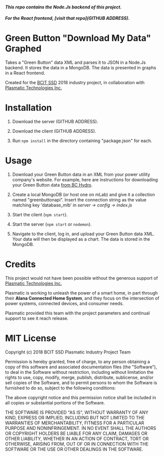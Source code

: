 #### *This repo contains the Node.Js backend of this project.*
#### *For the React frontend, [visit that repo](GITHUB ADDRESS).*

# Green Button "Download My Data" Graphed

Takes a "Green Button" data XML and parses it to JSON in a Node.Js backend. It stores the data in a MongoDB. The data is presented in graphs in a React frontend.

Created for the [BCIT SSD](https://www.bcit.ca/study/programs/699ccertt) 2018 industry project, in collaboration with [Plasmatic Technologies Inc.](https://www.plasmatic.ai/)

# Installation

1. Download the server (GITHUB ADDRESS).

2. Download the client (GITHUB ADDRESS).

3. Run `npm install` in the directory containing "package.json" for each.

# Usage

1. Download your Green Button data in an XML from your power utility company's website.
For example, here are instructions for downloading your Green Button data [from BC Hydro](https://www.bchydro.com/search.html?q=Where+can+I+get+my+billing+and+electricity+use+history%3F&qid=1348&ir_type=3).

2. Create a local MongoDB (or host one on mLab) and give it a collection named "greenbuttonapi".
Insert the connection string as the value matching key 'database_mlb' in *server -> config -> index.js*

3. Start the client (`npm start`).

4. Start the server (`npm start` or `nodemon`).

5. Navigate to the client, log in, and upload your Green Button data XML. Your data will then be displayed as a chart. The data is stored in the MongoDB.

# Credits

This project would not have been possible without the generous support of [Plasmatic Technologies Inc.](https://www.plasmatic.ai/)

Plasmatic is working to unleash the power of a smart home, in part through their **Alana Connected Home System**, and they focus on the intersection of power systems, connected devices, and consumer needs.

Plasmatic provided this team with the project parameters and continual support to see it reach release.

# MIT License

Copyright (c) 2018 BCIT SSD Plasmatic Industry Project Team

Permission is hereby granted, free of charge, to any person obtaining a copy
of this software and associated documentation files (the "Software"), to deal
in the Software without restriction, including without limitation the rights
to use, copy, modify, merge, publish, distribute, sublicense, and/or sell
copies of the Software, and to permit persons to whom the Software is
furnished to do so, subject to the following conditions:

The above copyright notice and this permission notice shall be included in all
copies or substantial portions of the Software.

THE SOFTWARE IS PROVIDED "AS IS", WITHOUT WARRANTY OF ANY KIND, EXPRESS OR
IMPLIED, INCLUDING BUT NOT LIMITED TO THE WARRANTIES OF MERCHANTABILITY,
FITNESS FOR A PARTICULAR PURPOSE AND NONINFRINGEMENT. IN NO EVENT SHALL THE
AUTHORS OR COPYRIGHT HOLDERS BE LIABLE FOR ANY CLAIM, DAMAGES OR OTHER
LIABILITY, WHETHER IN AN ACTION OF CONTRACT, TORT OR OTHERWISE, ARISING FROM,
OUT OF OR IN CONNECTION WITH THE SOFTWARE OR THE USE OR OTHER DEALINGS IN THE
SOFTWARE.